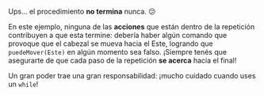 Ups... el procedimiento **no termina** nunca. :confused:

En este ejemplo, ninguna de las **acciones** que están dentro de la repetición contribuyen a que esta termine: debería haber algún comando que provoque que el cabezal se mueva hacia el Este, logrando que `puedeMover(Este)` en algún momento sea falso. ¡Siempre tenés que asegurarte de que cada paso de la repetición **se acerca** hacia el final!

Un gran poder trae una gran responsabilidad: ¡mucho cuidado cuando uses un `while`!